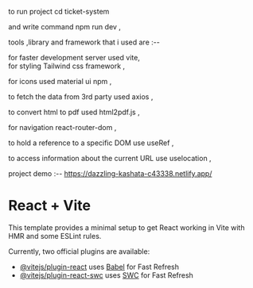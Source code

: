 
to run project  cd ticket-system 

and write command npm run dev  ,

tools ,library and framework that i used are :--

for faster development server used vite,                                                                                                                                                         
for styling Tailwind css framework  ,

for icons used material ui npm   ,

to fetch the data from 3rd party  used axios  ,

to convert html to pdf  used  html2pdf.js   ,

for navigation react-router-dom   ,

 to hold a reference to a specific DOM  use  useRef  ,
 
 to access information about the current URL  use uselocation  ,

project demo :-- https://dazzling-kashata-c43338.netlify.app/

# React + Vite

This template provides a minimal setup to get React working in Vite with HMR and some ESLint rules.

Currently, two official plugins are available:

- [@vitejs/plugin-react](https://github.com/vitejs/vite-plugin-react/blob/main/packages/plugin-react/README.md) uses [Babel](https://babeljs.io/) for Fast Refresh
- [@vitejs/plugin-react-swc](https://github.com/vitejs/vite-plugin-react-swc) uses [SWC](https://swc.rs/) for Fast Refresh

